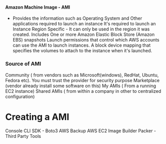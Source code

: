 #### Amazon Machine Image - AMI
 - Provides the information such as Operating System and Other applications required to launch an instance
 It's required to launch an Instance
 Region Specific - It can only be used in the region it was created.
 Includes One or more Amazon Elastic Block Store (Amazon EBS) snapshots
 Launch permissions that control which AWS accounts can use the AMI to launch instances.
 A block device mapping that specifies the volumes to attach to the instance when it's launched.

 ### Source of AMI

 Community ( from vendors such as Microsoft(windows), RedHat, Ubuntu, Fedora etc). You must trust the provider for security purpose
 Marketplace (vendor already install some software on this)
 My AMIs ( From a running EC2 instance)
 Shared AMIs ( from within a company in other to centralized configuration)

# Creating a AMI
Console
CLI
SDK - Boto3
AWS Backup
AWS EC2 Image Builder
Packer - Third Party Tools


# 